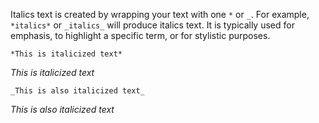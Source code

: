 Italics text is created by wrapping your text with one `*` or `_`. For example, `*italics*` or `_italics_` will produce italics text. It is typically used for emphasis, to highlight a specific term, or for stylistic purposes.

`*This is italicized text*`

*This is italicized text*

`_This is also italicized text_`

_This is also italicized text_
